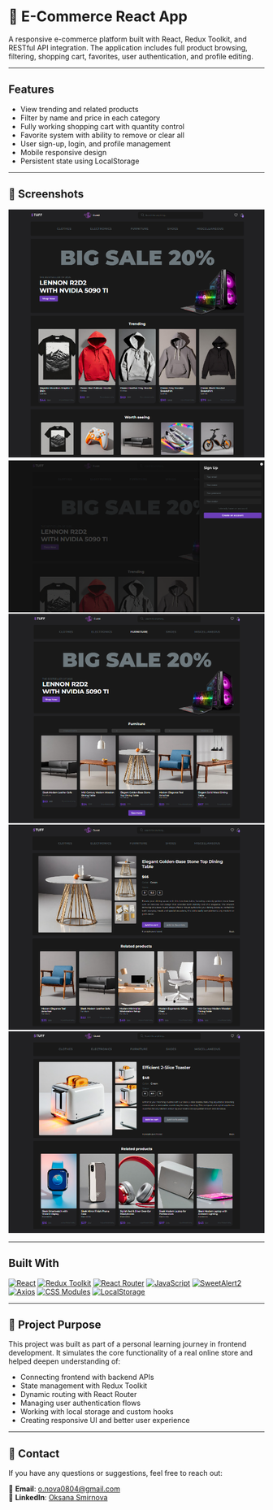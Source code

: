 # 🛒 E-Commerce React App

A responsive e-commerce platform built with React, Redux Toolkit, and RESTful API integration. The application includes full product browsing, filtering, shopping cart, favorites, user authentication, and profile editing.

---

## Features

- View trending and related products
- Filter by name and price in each category
- Fully working shopping cart with quantity control
- Favorite system with ability to remove or clear all
- User sign-up, login, and profile management
- Mobile responsive design
- Persistent state using LocalStorage

---

## 📸 Screenshots

![Screenshot 1](./src/assets/screenshot1.PNG)  
![Screenshot 2](./src/assets/screenshot2.PNG)  
![Screenshot 3](./src/assets/screenshot3.PNG)  
![Screenshot 4](./src/assets/screenshot4.PNG)  
![Screenshot 5](./src/assets/screenshot5.PNG)  

---

## Built With

[![React](https://img.shields.io/badge/React-18.2.0-61DAFB?style=for-the-badge&logo=react&logoColor=black)](https://reactjs.org/)
[![Redux Toolkit](https://img.shields.io/badge/Redux--Toolkit-1.9.5-764ABC?style=for-the-badge&logo=redux&logoColor=white)](https://redux-toolkit.js.org/)
[![React Router](https://img.shields.io/badge/React%20Router-6.14.1-EA4335?style=for-the-badge&logo=reactrouter&logoColor=white)](https://reactrouter.com/)
[![JavaScript](https://img.shields.io/badge/JavaScript-ES6+-F7DF1E?style=for-the-badge&logo=javascript&logoColor=black)](https://developer.mozilla.org/en-US/docs/Web/JavaScript)
[![SweetAlert2](https://img.shields.io/badge/SweetAlert2-11.7.3-FF92B2?style=for-the-badge&logo=sweetalert2&logoColor=white)](https://sweetalert2.github.io/)
[![Axios](https://img.shields.io/badge/Axios-1.4.0-5A29E4?style=for-the-badge&logo=axios&logoColor=white)](https://axios-http.com/)
[![CSS Modules](https://img.shields.io/badge/CSS%20Modules-styled-264de4?style=for-the-badge&logo=css3&logoColor=white)](https://github.com/css-modules/css-modules)
[![LocalStorage](https://img.shields.io/badge/LocalStorage-Web%20Storage-5096F7?style=for-the-badge&logo=google-chrome&logoColor=white)](https://developer.mozilla.org/en-US/docs/Web/API/Window/localStorage)

---

## 🎯 Project Purpose

This project was built as part of a personal learning journey in frontend development. It simulates the core functionality of a real online store and helped deepen understanding of:

- Connecting frontend with backend APIs
- State management with Redux Toolkit
- Dynamic routing with React Router
- Managing user authentication flows
- Working with local storage and custom hooks
- Creating responsive UI and better user experience

---
## 📩 Contact  

If you have any questions or suggestions, feel free to reach out:  

📧 **Email**: [o.nova0804@gmail.com](mailto:o.nova0804@gmail.com)  
🔗 **LinkedIn**: [Oksana Smirnova](https://www.linkedin.com/in/oksana-smirnova-developer/)  



